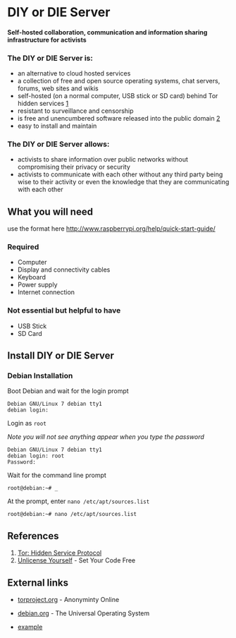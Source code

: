 # DIY or DIE Server

#### Self-hosted collaboration, communication and information sharing infrastructure for activists

### The DIY or DIE Server is:

* an alternative to cloud hosted services
* a collection of free and open source operating systems, chat servers, forums, web sites and wikis
* self-hosted (on a normal computer, USB stick or SD card) behind Tor hidden services [1](https://www.torproject.org/docs/hidden-services.html.en "Hidden Service Protocol")
* resistant to surveillance and censorship
* is free and unencumbered software released into the public domain [2](http://unlicense.org/ "unlicense.org")
* easy to install and maintain

### The DIY or DIE Server allows:

* activists to share information over public networks without compromising their privacy or security
* activists to communicate with each other without any third party being wise to their activity or even the knowledge that they are communicating with each other 

## What you will need

use the format here http://www.raspberrypi.org/help/quick-start-guide/

### Required

* Computer
* Display and connectivity cables
* Keyboard
* Power supply
* Internet connection

### Not essential but helpful to have

* USB Stick
* SD Card

## Install DIY or DIE Server

### Debian Installation

Boot Debian and wait for the login prompt

```
Debian GNU/Linux 7 debian tty1
debian login:
```

Login as `root`

*Note you will not see anything appear when you type the password*

```
Debian GNU/Linux 7 debian tty1
debian login: root
Password:
```

Wait for the command line prompt

```
root@debian:~# _
```
At the prompt, enter `nano /etc/apt/sources.list`

```
root@debian:~# nano /etc/apt/sources.list
```

## References

1. [Tor: Hidden Service Protocol](https://www.torproject.org/docs/hidden-services.html.en "Hidden Service Protocol")
2. [Unlicense Yourself](http://unlicense.org/ "unlicense.org") - Set Your Code Free

## External links

* [torproject.org](https://www.torproject.org/ "torpropject.org") - Anonyminty Online
* [debian.org](http://www.debian.org/ "debian.org") - The Universal Operating System

* [example](http://url.com/ "Title")
